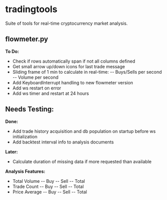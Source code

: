 # tradingtools

Suite of tools for real-time cryptocurrency market analysis.

<h2>flowmeter.py</h2>

<b>To Do:</b>
- Check if rows automatically span if not all columns defined
- Get small arrow up/down icons for last trade message
- Sliding frame of 1 min to calculate in real-time:
-- Buys/Sells per second
-- Volume per second
- Add KeyboardInterrupt handling to new flowmeter version
- Add ws restart on error
- Add ws timer and restart at 24 hours

<b>Needs Testing:</b>
-

<b>Done:</b>
- Add trade history acquisition and db population on startup before ws initialization
- Add backtest interval info to analysis documents

<b>Later:</b>
- Calculate duration of missing data if more requested than available

<b>Analysis Features:</b>
- Total Volume
-- Buy
-- Sell
-- Total
- Trade Count
-- Buy
-- Sell
-- Total
- Price Average
-- Buy
-- Sell
-- Total

